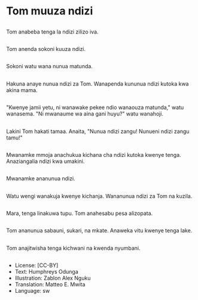 # Tom muuza ndizi

##
Tom anabeba tenga la ndizi zilizo iva.

##
Tom anenda sokoni kuuza ndizi.

##
Sokoni watu wana nunua matunda.

##
Hakuna anaye nunua ndizi za Tom. Wanapenda kununua ndizi kutoka kwa akina mama.

##
"Kwenye jamii yetu, ni wanawake pekee ndio wanaouza matunda," watu wanasema. "Ni mwanaume wa aina gani huyu?" watu wanahoji.

##
Lakini Tom hakati tamaa. Anaita, "Nunua ndizi zangu! Nunueni ndizi zangu tamu!"

##
Mwanamke mmoja anachukua kichana cha ndizi kutoka kwenye tenga. Anaziangalia ndizi kwa umakini.

##
Mwanamke ananunua ndizi.

##
Watu wengi wanakuja kwenye kichanja. Wananunua ndizi za Tom na kuzila.

##
Mara, tenga linakuwa tupu. Tom anahesabu pesa alizopata.

##
Tom ananunua sabauni, sukari, na mkate. Anaweka vitu kwenye tenga lake.

##
Tom anajitwisha tenga kichwani na kwenda nyumbani.

##
* License: [CC-BY]
* Text: Humphreys Odunga
* Illustration: Zablon Alex Nguku
* Translation: Matteo E. Mwita
* Language: sw
